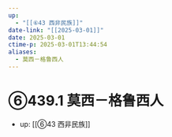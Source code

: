 ```yaml
---
up:
  - "[[⑥43 西非民族]]"
date-link: "[[2025-03-01]]"
date: 2025-03-01
ctime-p: 2025-03-01T13:44:54
aliases:
  - 莫西－格鲁西人
---
```


# ⑥439.1 莫西－格鲁西人

- up: [[⑥43 西非民族]]
